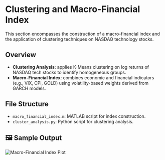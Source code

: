 # Clustering and Macro-Financial Index

This section encompasses the construction of a macro-financial index and the application of clustering techniques on NASDAQ technology stocks.

## Overview

- **Clustering Analysis**: applies K-Means clustering on log returns of NASDAQ tech stocks to identify homogeneous groups.
- **Macro-Financial Index**: combines economic and financial indicators (e.g., VIX, CPI, GOLD) using volatility-based weights derived from GARCH models.

## File Structure

- `macro_financial_index.m`: MATLAB script for index construction.
- `cluster_analysis.py`: Python script for clustering analysis.

## 🖼️ Sample Output

![Macro-Financial Index Plot](images/macro_index_plot.png)
